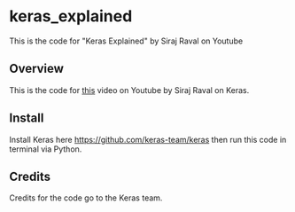 # keras_explained
This is the code for "Keras Explained" by Siraj Raval on Youtube 

## Overview
This is the code for [this](https://youtu.be/j_pJmXJwMLA) video on Youtube by Siraj Raval on Keras. 


## Install 
Install Keras here https://github.com/keras-team/keras then run this code in terminal via Python. 


## Credits
Credits for the code go to the Keras team. 
